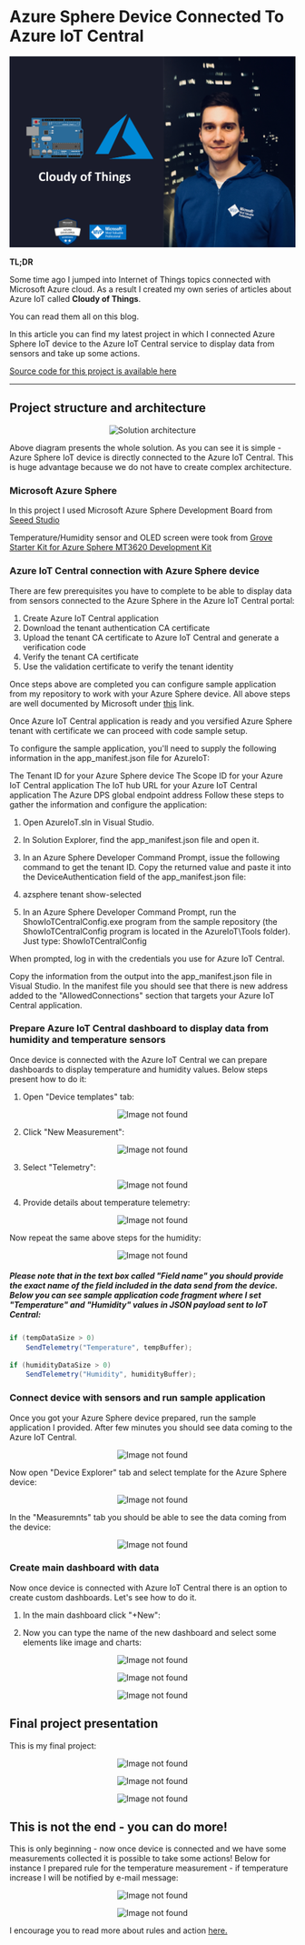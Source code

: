 ﻿# Azure Sphere Device Connected To Azure IoT Central

<p align="center">
<img src="https://github.com/Daniel-Krzyczkowski/WindowsIoT-AzureIoT/blob/master/AzureIoT/AzureSphereProject/Assets/CloudyOfThingsAuthor.png?raw=true" alt="Windows IoT Core samples repository"/>
</p>

**TL;DR** 

Some time ago I jumped into Internet of Things topics connected with Microsoft Azure cloud. As a result I created my own series of articles about Azure IoT called **Cloudy of Things**.

You can read them all on this blog.

In this article you can find my latest project in which I connected Azure Sphere IoT device to the Azure IoT Central service to display data from sensors and take up some actions.

[Source code for this project is available here](https://github.com/Daniel-Krzyczkowski/WindowsIoT-AzureIoT/tree/master/AzureIoT/AzureSphereProject/SRC)

---

## Project structure and architecture

<p align="center">
<img src="/Assets/IoTCentralWithAzureSphere2.png?raw=true" alt="Solution architecture"/>
</p>

Above diagram presents the whole solution. As you can see it is simple - Azure Sphere IoT device is directly connected to the Azure IoT Central. This is huge advantage because we do not have to create complex architecture.

### Microsoft Azure Sphere

In this project I used Microsoft Azure Sphere Development Board from [Seeed Studio](https://www.seeedstudio.com/Azure-Sphere-MT3620-Development-Kit-EU-Version-p-3134.html)

Temperature/Humidity sensor and OLED screen were took from [Grove Starter Kit for Azure Sphere MT3620 Development Kit](https://www.seeedstudio.com/Grove-Starter-Kit-for-Azure-Sphere-MT3620-Development-Kit-p-3150.html)

### Azure IoT Central connection with Azure Sphere device

There are few prerequisites you have to complete to be able to display data from sensors connected to the Azure Sphere in the Azure IoT Central portal:

1. Create Azure IoT Central application
2. Download the tenant authentication CA certificate
3. Upload the tenant CA certificate to Azure IoT Central and generate a verification code
4. Verify the tenant CA certificate
5. Use the validation certificate to verify the tenant identity

Once steps above are completed you can configure sample application from my repository to work with your Azure Sphere device.
All above steps are well documented by Microsoft under [this](https://docs.microsoft.com/en-us/azure-sphere/app-development/setup-iot-central#step-4-verify-the-tenant-ca-certificate) link.

Once Azure IoT Central application is ready and you versified Azure Sphere tenant with certificate we can proceed with code sample setup.

To configure the sample application, you'll need to supply the following information in the app_manifest.json file for AzureIoT:

The Tenant ID for your Azure Sphere device
The Scope ID for your Azure IoT Central application
The IoT hub URL for your Azure IoT Central application
The Azure DPS global endpoint address
Follow these steps to gather the information and configure the application:

1. Open AzureIoT.sln in Visual Studio.

2. In Solution Explorer, find the app_manifest.json file and open it.

3. In an Azure Sphere Developer Command Prompt, issue the following command to get the tenant ID. Copy the returned value and paste it into the DeviceAuthentication field of the app_manifest.json file:

4. azsphere tenant show-selected

5. In an Azure Sphere Developer Command Prompt, run the ShowIoTCentralConfig.exe program from the sample repository (the ShowIoTCentralConfig program is located in the AzureIoT\Tools folder). Just type: ShowIoTCentralConfig

When prompted, log in with the credentials you use for Azure IoT Central.

Copy the information from the output into the app_manifest.json file in Visual Studio.
In the manifest file you should see that there is new address added to the "AllowedConnections" section that targets your Azure IoT Central application.

### Prepare Azure IoT Central dashboard to display data from humidity and temperature sensors

Once device is connected with the Azure IoT Central we can prepare dashboards to display temperature and humidity values. Below steps present how to do it:

1. Open "Device templates" tab:

<p align="center">
<img src="/images/cloudyofthings/article6/assets/IoTCentralWithAzureSphere3.PNG?raw=true" alt="Image not found"/>
</p>

2. Click "New Measurement":

<p align="center">
<img src="/images/cloudyofthings/article6/assets/IoTCentralWithAzureSphere4.PNG?raw=true" alt="Image not found"/>
</p>

3. Select "Telemetry":

<p align="center">
<img src="/images/cloudyofthings/article6/assets/IoTCentralWithAzureSphere5.PNG?raw=true" alt="Image not found"/>
</p>

4. Provide details about temperature telemetry:

<p align="center">
<img src="/images/cloudyofthings/article6/assets/IoTCentralWithAzureSphere6.PNG?raw=true" alt="Image not found"/>
</p>

Now repeat the same above steps for the humidity:

<p align="center">
<img src="/images/cloudyofthings/article6/assets/IoTCentralWithAzureSphere7.PNG?raw=true" alt="Image not found"/>
</p>

##### Please note that in the text box called "Field name" you should provide the exact name of the field included in the data send from the device. Below you can see sample application code fragment where I set "Temperature" and "Humidity" values in JSON payload sent to IoT Central:

```C#
if (tempDataSize > 0)
	SendTelemetry("Temperature", tempBuffer);
```

```C#
if (humidityDataSize > 0)
	SendTelemetry("Humidity", humidityBuffer);
```

### Connect device with sensors and run sample application

Once you got your Azure Sphere device prepared, run the sample application I provided. After few minutes you should see data coming to the Azure IoT Central.

<p align="center">
<img src="/images/cloudyofthings/article6/assets/IoTCentralWithAzureSphere10.png?raw=true" alt="Image not found"/>
</p>

Now open "Device Explorer" tab and select template for the Azure Sphere device:

<p align="center">
<img src="/images/cloudyofthings/article6/assets/IoTCentralWithAzureSphere8.PNG?raw=true" alt="Image not found"/>
</p>

In the "Measuremnts" tab you should be able to see the data coming from the device:

<p align="center">
<img src="/images/cloudyofthings/article6/assets/IoTCentralWithAzureSphere9.PNG?raw=true" alt="Image not found"/>
</p>

### Create main dashboard with data

Now once device is connected with Azure IoT Central there is an option to create custom dashboards. Let's see how to do it.

1. In the main dashboard click "+New":

2. Now you can type the name of the new dashboard and select some elements like image and charts:

<p align="center">
<img src="/images/cloudyofthings/article6/assets/IoTCentralWithAzureSphere11.PNG?raw=true" alt="Image not found"/>
</p>

<p align="center">
<img src="/images/cloudyofthings/article6/assets/IoTCentralWithAzureSphere12.PNG?raw=true" alt="Image not found"/>
</p>

<p align="center">
<img src="/images/cloudyofthings/article6/assets/IoTCentralWithAzureSphere13.PNG?raw=true" alt="Image not found"/>
</p>

## Final project presentation

This is my final project:

<p align="center">
<img src="/images/cloudyofthings/article6/assets/IoTCentralWithAzureSphere14.PNG?raw=true" alt="Image not found"/>
</p>

<p align="center">
<img src="/images/cloudyofthings/article6/assets/IoTCentralWithAzureSphere15.png?raw=true" alt="Image not found"/>
</p>

<p align="center">
<img src="/images/cloudyofthings/article6/assets/IoTCentralWithAzureSphere16.png?raw=true" alt="Image not found"/>
</p>

## This is not the end - you can do more!

This is only beginning - now once device is connected and we have some measurements collected it is possible to take some actions! Below for instance I prepared rule for the temperature measurement - if temperature increase I will be notified by e-mail message:

<p align="center">
<img src="/images/cloudyofthings/article6/assets/IoTCentralWithAzureSphere18.PNG?raw=true" alt="Image not found"/>
</p>

<p align="center">
<img src="/images/cloudyofthings/article6/assets/IoTCentralWithAzureSphere17.PNG?raw=true" alt="Image not found"/>
</p>

I encourage you to read more about rules and action [here.](https://docs.microsoft.com/en-us/azure/iot-central/tutorial-configure-rules)
